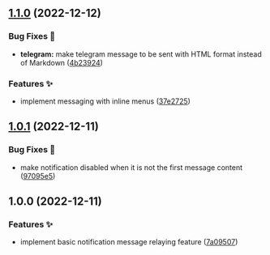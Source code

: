 ## [1.1.0](https://github.com/async3619/cage-telegram-helper/compare/v1.0.1...v1.1.0) (2022-12-12)


### Bug Fixes 🐞

* **telegram:** make telegram message to be sent with HTML format instead of Markdown ([4b23924](https://github.com/async3619/cage-telegram-helper/commit/4b239249f5bda2ec5231f98d23ead3d00320083f))


### Features ✨

* implement messaging with inline menus ([37e2725](https://github.com/async3619/cage-telegram-helper/commit/37e2725e13401240a9bafefbc2af9b5a9a829628))

## [1.0.1](https://github.com/async3619/cage-telegram-helper/compare/v1.0.0...v1.0.1) (2022-12-11)


### Bug Fixes 🐞

* make notification disabled when it is not the first message content ([97095e5](https://github.com/async3619/cage-telegram-helper/commit/97095e5d1343934ce9286bc48fec0e1a7e5583fd))

## 1.0.0 (2022-12-11)


### Features ✨

* implement basic notification message relaying feature ([7a09507](https://github.com/async3619/cage-telegram-helper/commit/7a095074c8556558b18ba30107a5de0f684b0f1e))
